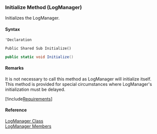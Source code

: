 ﻿### Initialize Method (LogManager)

Initializes the LogManager.

#### Syntax

```vbnet
'Declaration

Public Shared Sub Initialize() 
```

```csharp
public static void Initialize()
```

#### Remarks

It is not necessary to call this method as LogManager will initialize itself. This method is provided for special circumstances where LogManager's initialization must be delayed.

[!include[Requirements](../partials/requirements.md)]

#### Reference

[LogManager Class](FChoice.Common~FChoice.Common.LogManager.md)  
[LogManager Members](FChoice.Common~FChoice.Common.LogManager_members.md)
